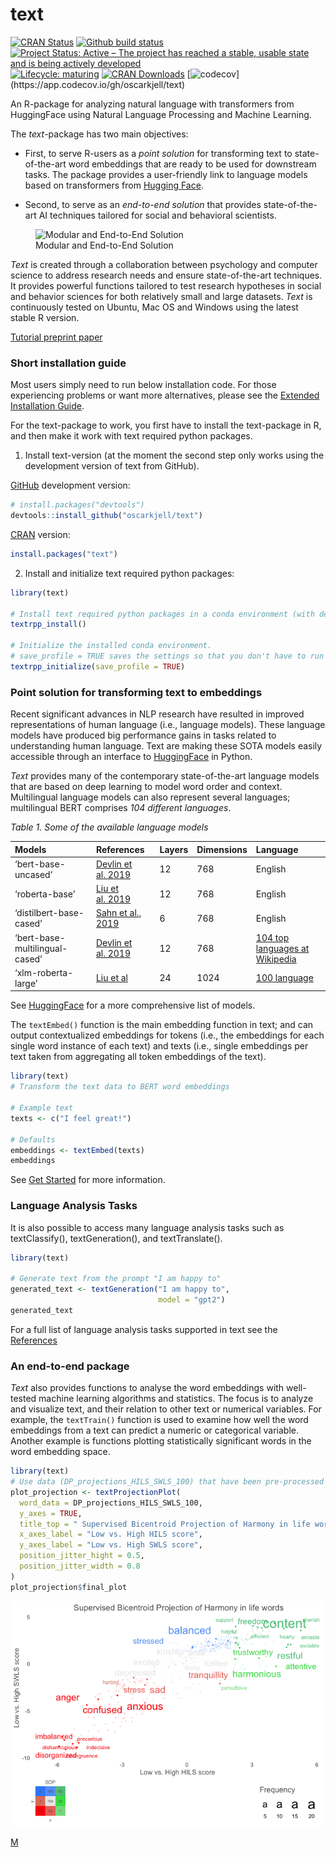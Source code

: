 
<!-- README.md is generated from README.Rmd. Please edit that file -->

# text <img src="man/figures/text_logo_animation.gif" align="right" alt="" width="330" />

<!-- badges: start -->

[![CRAN
Status](https://www.r-pkg.org/badges/version/text)](https://CRAN.R-project.org/package=text)
[![Github build
status](https://github.com/oscarkjell/text/workflows/R-CMD-check/badge.svg)](https://github.com/oscarkjell/text/actions)
[![Project Status: Active – The project has reached a stable, usable
state and is being actively
developed](https://www.repostatus.org/badges/latest/active.svg)](https://www.repostatus.org/#active)
[![Lifecycle:
maturing](https://img.shields.io/badge/lifecycle-maturing-blue.svg)](https://lifecycle.r-lib.org/articles/stages.html#maturing-1)
[![CRAN
Downloads](https://cranlogs.r-pkg.org/badges/grand-total/text)](https://CRAN.R-project.org/package=text)
[![codecov](https://codecov.io/gh/oscarkjell/text/branch/master/graph/badge.svg?)](https://app.codecov.io/gh/oscarkjell/text)

<!-- badges: end -->

An R-package for analyzing natural language with transformers from
HuggingFace using Natural Language Processing and Machine Learning.

The *text*-package has two main objectives:

-   First, to serve R-users as a *point solution* for transforming text
    to state-of-the-art word embeddings that are ready to be used for
    downstream tasks. The package provides a user-friendly link to
    language models based on transformers from [Hugging
    Face](https://huggingface.co/).

-   Second, to serve as an *end-to-end solution* that provides
    state-of-the-art AI techniques tailored for social and behavioral
    scientists.

<figure>
<img src="man/figures/modular_end_solution.png" style="width:85.0%"
alt="Modular and End-to-End Solution" />
<figcaption aria-hidden="true">Modular and End-to-End
Solution</figcaption>
</figure>

*Text* is created through a collaboration between psychology and
computer science to address research needs and ensure state-of-the-art
techniques. It provides powerful functions tailored to test research
hypotheses in social and behavior sciences for both relatively small and
large datasets. *Text* is continuously tested on Ubuntu, Mac OS and
Windows using the latest stable R version.

[Tutorial preprint paper](https://psyarxiv.com/293kt/)

### Short installation guide

Most users simply need to run below installation code. For those
experiencing problems or want more alternatives, please see the
[Extended Installation
Guide](https://www.r-text.org/articles/huggingface_in_r_extended_installation_guide.html).

For the text-package to work, you first have to install the text-package
in R, and then make it work with text required python packages.

1.  Install text-version (at the moment the second step only works using
    the development version of text from GitHub).

[GitHub](https://github.com/) development version:

``` r
# install.packages("devtools")
devtools::install_github("oscarkjell/text")
```

[CRAN](https://CRAN.R-project.org/package=text) version:

``` r
install.packages("text")
```

2.  Install and initialize text required python packages:

``` r
library(text)

# Install text required python packages in a conda environment (with defaults).
textrpp_install()

# Initialize the installed conda environment.
# save_profile = TRUE saves the settings so that you don't have to run textrpp_initialize() after restarting R. 
textrpp_initialize(save_profile = TRUE)
```

### Point solution for transforming text to embeddings

Recent significant advances in NLP research have resulted in improved
representations of human language (i.e., language models). These
language models have produced big performance gains in tasks related to
understanding human language. Text are making these SOTA models easily
accessible through an interface to
[HuggingFace](https://huggingface.co/docs/transformers/index) in Python.

*Text* provides many of the contemporary state-of-the-art language
models that are based on deep learning to model word order and context.
Multilingual language models can also represent several languages;
multilingual BERT comprises *104 different languages*.

*Table 1. Some of the available language models*

| Models                         | References                                               | Layers | Dimensions | Language                                                                             |
|:-------------------------------|:---------------------------------------------------------|:-------|:-----------|:-------------------------------------------------------------------------------------|
| ‘bert-base-uncased’            | [Devlin et al. 2019](https://aclanthology.org/N19-1423/) | 12     | 768        | English                                                                              |
| ‘roberta-base’                 | [Liu et al. 2019](https://arxiv.org/abs/1907.11692)      | 12     | 768        | English                                                                              |
| ‘distilbert-base-cased’        | [Sahn et al., 2019](https://arxiv.org/abs/1910.01108)    | 6      | 768        | English                                                                              |
| ‘bert-base-multilingual-cased’ | [Devlin et al. 2019](https://aclanthology.org/N19-1423/) | 12     | 768        | [104 top languages at Wikipedia](https://meta.wikimedia.org/wiki/List_of_Wikipedias) |
| ‘xlm-roberta-large’            | [Liu et al](https://arxiv.org/pdf/1907.11692.pdf)        | 24     | 1024       | [100 language](https://huggingface.co/docs/transformers/multilingual)                |

See [HuggingFace](https://huggingface.co/models/) for a more
comprehensive list of models.

The `textEmbed()` function is the main embedding function in text; and
can output contextualized embeddings for tokens (i.e., the embeddings
for each single word instance of each text) and texts (i.e., single
embeddings per text taken from aggregating all token embeddings of the
text).

``` r
library(text)
# Transform the text data to BERT word embeddings

# Example text
texts <- c("I feel great!")

# Defaults
embeddings <- textEmbed(texts)
embeddings
```

See [Get Started](https://www.r-text.org/articles/text.html) for more
information.

### Language Analysis Tasks

It is also possible to access many language analysis tasks such as
textClassify(), textGeneration(), and textTranslate().

``` r
library(text)

# Generate text from the prompt "I am happy to"
generated_text <- textGeneration("I am happy to",
                                 model = "gpt2")
generated_text
```

For a full list of language analysis tasks supported in text see the
[References](https://www.r-text.org/reference/index.html)

### An end-to-end package

*Text* also provides functions to analyse the word embeddings with
well-tested machine learning algorithms and statistics. The focus is to
analyze and visualize text, and their relation to other text or
numerical variables. For example, the `textTrain()` function is used to
examine how well the word embeddings from a text can predict a numeric
or categorical variable. Another example is functions plotting
statistically significant words in the word embedding space.

``` r
library(text) 
# Use data (DP_projections_HILS_SWLS_100) that have been pre-processed with the textProjectionData function; the preprocessed test-data included in the package is called: DP_projections_HILS_SWLS_100
plot_projection <- textProjectionPlot(
  word_data = DP_projections_HILS_SWLS_100,
  y_axes = TRUE,
  title_top = " Supervised Bicentroid Projection of Harmony in life words",
  x_axes_label = "Low vs. High HILS score",
  y_axes_label = "Low vs. High SWLS score",
  position_jitter_hight = 0.5,
  position_jitter_width = 0.8
)
plot_projection$final_plot
```

<img src="man/figures/README-DPP_plot-1.png" width="100%" />

<a rel="me" href="https://mastodon.online/@oscarkjell">M</a>
<link rel="me" href="https://mastodon.online/@oscarkjell" M />

